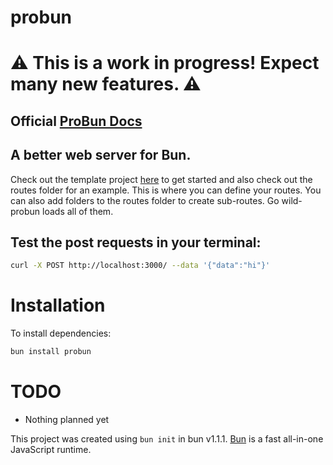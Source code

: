 # probun
# ⚠️ This is a work in progress! Expect many new features. ⚠️

## Official [ProBun Docs](https://probun.dev)

## A better web server for Bun.

Check out the template project [here](https://github.com/benjamint08/probun-example) to get started and also check out the routes folder for an example. This is where you can define your routes.
You can also add folders to the routes folder to create sub-routes. Go wild- probun loads all of them.

## Test the post requests in your terminal:

```bash
curl -X POST http://localhost:3000/ --data '{"data":"hi"}'
```

# Installation

To install dependencies:

```bash
bun install probun
```

# TODO
- Nothing planned yet

This project was created using `bun init` in bun v1.1.1. [Bun](https://bun.sh) is a fast all-in-one JavaScript runtime.
